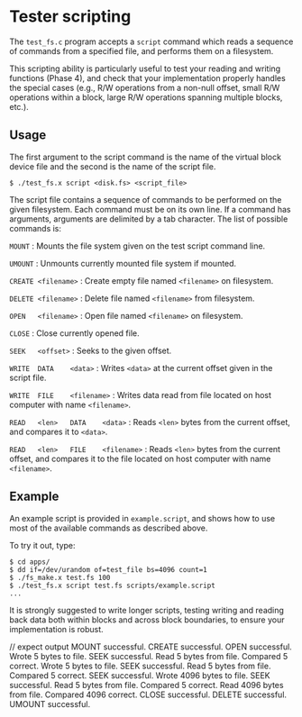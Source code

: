 # Tester scripting

The `test_fs.c` program accepts a `script` command which reads a sequence of
commands from a specified file, and performs them on a filesystem.

This scripting ability is particularly useful to test your reading and writing
functions (Phase 4), and check that your implementation properly handles the
special cases (e.g., R/W operations from a non-null offset, small R/W operations
within a block, large R/W operations spanning multiple blocks, etc.).

## Usage

The first argument to the script command is the name of the virtual block device
file and the second is the name of the script file.

```
$ ./test_fs.x script <disk.fs> <script_file>
```

The script file contains a sequence of commands to be performed on the given
filesystem. Each command must be on its own line. If a command has arguments,
arguments are delimited by a tab character. The list of possible commands is:

`MOUNT`
: Mounts the file system given on the test script command line.

`UMOUNT`
: Unmounts currently mounted file system if mounted.

`CREATE	<filename>`
: Create empty file named `<filename>` on filesystem.

`DELETE	<filename>`
: Delete file named `<filename>` from filesystem.

`OPEN	<filename>`
: Open file named `<filename>` on filesystem.

`CLOSE`
: Close currently opened file.

`SEEK	<offset>`
: Seeks to the given offset.

`WRITE	DATA	<data>`
: Writes `<data>` at the current offset given in the script file.

`WRITE	FILE	<filename>`
: Writes data read from file located on host computer with name `<filename>`.

`READ	<len>	DATA	<data>`
: Reads `<len>` bytes from the current offset, and compares it to `<data>`.

`READ	<len>	FILE	<filename>`
: Reads `<len>` bytes from the current offset, and compares it to the file
located on host computer with name `<filename>`.

## Example

An example script is provided in `example.script`, and shows how to use most of
the available commands as described above.

To try it out, type:

```console
$ cd apps/
$ dd if=/dev/urandom of=test_file bs=4096 count=1
$ ./fs_make.x test.fs 100
$ ./test_fs.x script test.fs scripts/example.script
...
```

It is strongly suggested to write longer scripts, testing writing and reading
back data both within blocks and across block boundaries, to ensure your
implementation is robust.

// expect output
MOUNT successful.
CREATE successful.
OPEN successful.
Wrote 5 bytes to file.
SEEK successful.
Read 5 bytes from file. Compared 5 correct.
Wrote 5 bytes to file.
SEEK successful.
Read 5 bytes from file. Compared 5 correct.
SEEK successful.
Wrote 4096 bytes to file.
SEEK successful.
Read 5 bytes from file. Compared 5 correct.
Read 4096 bytes from file. Compared 4096 correct.
CLOSE successful.
DELETE successful.
UMOUNT successful.

